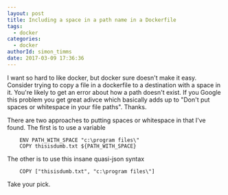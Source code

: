 ```yaml
---
layout: post
title: Including a space in a path name in a Dockerfile
tags:
  - docker
categories:
  - docker   
authorId: simon_timms
date: 2017-03-09 17:36:36
---
```


I want so hard to like docker, but docker sure doesn't make it easy. Consider trying to copy a file in a dockerfile to a destination with a space in it. You're likely to get an error about how a path doesn't exist. If you Google this problem you get great adivce which basically adds up to "Don't put spaces or whitespace in your file paths". Thanks. 

There are two approaches to putting spaces or whitespace in that I've found. The first is to use a variable 

```
    ENV PATH_WITH_SPACE "c:\program files\"
    COPY thisisdumb.txt ${PATH_WITH_SPACE}
```

The other is to use this insane quasi-json syntax

```
    COPY ["thisisdumb.txt", "c:\program files\"]
```

Take your pick.